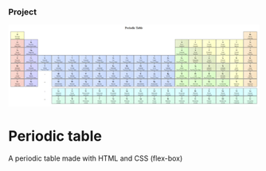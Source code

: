 ### Project

![Alt text](/img/project.png "Periodic-table")

# Periodic table

A periodic table made with HTML and CSS (flex-box)

